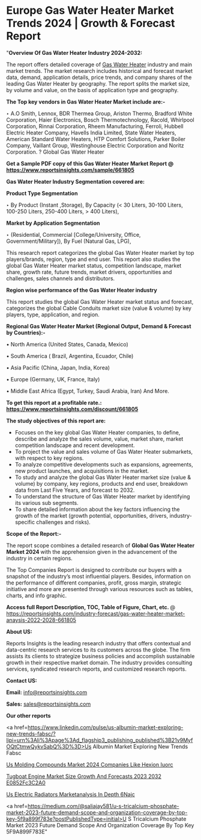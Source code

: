 # Europe Gas Water Heater Market Trends 2024 | Growth & Forecast Report

"<strong>Overview Of Gas Water Heater Industry 2024-2032:</strong>

The report offers detailed coverage of <a href=https://www.reportsinsights.com/sample/661805>Gas Water Heater</a> industry and main market trends. The market research includes historical and forecast market data, demand, application details, price trends, and company shares of the leading Gas Water Heater by geography. The report splits the market size, by volume and value, on the basis of application type and geography.

<strong>The Top key vendors in Gas Water Heater Market include are:- </strong>

‣ A.O Smith, Lennox, BDR Thermea Group, Ariston Thermo, Bradford White Corporation, Haier Electronics, Bosch Thermotechnology, Racold, Whirlpool Corporation, Rinnai Corporation, Rheem Manufacturing, Ferroli, Hubbell Electric Heater Company, Havells India Limited, State Water Heaters, American Standard Water Heaters, HTP Comfort Solutions, Parker Boiler Company, Vaillant Group, Westinghouse Electric Corporation and Noritz Corporation.
?
Global Gas Water Heater

<strong>Get a Sample PDF copy of this Gas Water Heater Market Report </strong><strong>@ <a href=https://www.reportsinsights.com/sample/661805 style=color:#0000ff;>https://www.reportsinsights.com/sample/661805</a> </strong>

<strong>Gas Water Heater Industry Segmentation covered are:</strong>

<strong>Product Type Segmentation</strong>

‣ By Product (Instant ,Storage), By Capacity (< 30 Liters, 30-100 Liters, 100-250 Liters, 250-400 Liters, > 400 Liters),

<strong>Market by Application Segmentation</strong>

‣ (Residential, Commercial [College/University, Office, Government/Military]), By Fuel (Natural Gas, LPG),

This research report categorizes the global Gas Water Heater market by top players/brands, region, type and end user. This report also studies the global Gas Water Heater market status, competition landscape, market share, growth rate, future trends, market drivers, opportunities and challenges, sales channels and distributors.

<strong>Region wise performance of the Gas Water Heater industry</strong><strong> </strong>

This report studies the global Gas Water Heater market status and forecast, categorizes the global Cable Conduits market size (value &amp; volume) by key players, type, application, and region. 

<strong>Regional Gas Water Heater Market (Regional Output, Demand &amp; Forecast by Countries):-</strong>

• North America (United States, Canada, Mexico)

• South America ( Brazil, Argentina, Ecuador, Chile)

• Asia Pacific (China, Japan, India, Korea)

• Europe (Germany, UK, France, Italy)

• Middle East Africa (Egypt, Turkey, Saudi Arabia, Iran) And More.

<strong>To get this report at a profitable rate.: <a href=https://www.reportsinsights.com/discount/661805 style=color:#0000ff;>https://www.reportsinsights.com/discount/661805</a></strong>

<strong>The study objectives of this report are:</strong>
<ul>
  <li>Focuses on the key global Gas Water Heater companies, to define, describe and analyze the sales volume, value, market share, market competition landscape and recent development.</li>
  <li>To project the value and sales volume of Gas Water Heater submarkets, with respect to key regions.</li>
  <li>To analyze competitive developments such as expansions, agreements, new product launches, and acquisitions in the market.</li>
  <li>To study and analyze the global Gas Water Heater market size (value &amp; volume) by company, key regions, products and end user, breakdown data from Last Five Years, and forecast to 2032.</li>
  <li>To understand the structure of Gas Water Heater market by identifying its various sub segments.</li>
  <li>To share detailed information about the key factors influencing the growth of the market (growth potential, opportunities, drivers, industry-specific challenges and risks).</li>
</ul>
<strong>Scope of the Report:-</strong><strong> </strong>

The report scope combines a detailed research of <strong>Global Gas Water Heater Market 2024 </strong>with the apprehension given in the advancement of the industry in certain regions.

The Top Companies Report is designed to contribute our buyers with a snapshot of the industry’s most influential players. Besides, information on the performance of different companies, profit, gross margin, strategic initiative and more are presented through various resources such as tables, charts, and info graphic.

<strong>Access full Report Description, TOC, Table of Figure, Chart, etc. </strong>@   <a href=https://reportsinsights.com/industry-forecast/gas-water-heater-market-anaysis-2022-2028-661805 style=color:#0000ff;>https://reportsinsights.com/industry-forecast/gas-water-heater-market-anaysis-2022-2028-661805</a>

<strong>About US:</strong>

Reports Insights is the leading research industry that offers contextual and data-centric research services to its customers across the globe. The firm assists its clients to strategize business policies and accomplish sustainable growth in their respective market domain. The industry provides consulting services, syndicated research reports, and customized research reports.

<strong>Contact US:</strong>

<p class=""""><b>Email:</b> <a href=mailto:info@reportsinsights.com>info@reportsinsights.com</a></p>
<p class=""""><b>Sales:</b> <a href=mailto:sales@reportsinsights.com>sales@reportsinsights.com</a></p>

<strong>Our other reports</strong>

<a href=https://www.linkedin.com/pulse/us-albumin-market-exploring-new-trends-fabsc/?lipi=urn%3Ali%3Apage%3Ad_flagship3_publishing_published%3B21v9MyfOQtCtmwQykvSabQ%3D%3D>Us Albumin Market Exploring New Trends Fabsc</a>

<a href=https://www.linkedin.com/pulse/us-molding-compounds-market-2024-companies-like-hexion-iuorc/>Us Molding Compounds Market 2024 Companies Like Hexion Iuorc</a>

<a href=https://medium.com/@aaradhyashinde84758/tugboat-engine-market-size-growth-and-forecasts-2023-2032-e0852fc3c2a0>Tugboat Engine Market Size Growth And Forecasts 2023 2032 E0852Fc3C2A0</a>

<a href=https://www.linkedin.com/pulse/us-electric-radiators-marketanalysis-in-depth-6najc/>Us Electric Radiators Marketanalysis In Depth 6Najc</a>

<a href=https://medium.com/@saliajay581/u-s-tricalcium-phosphate-market-2023-future-demand-scope-and-organization-coverage-by-top-key-5f9a899f783e?postPublishedType=initial>U S Tricalcium Phosphate Market 2023 Future Demand Scope And Organization Coverage By Top Key 5F9A899F783E</a>"
